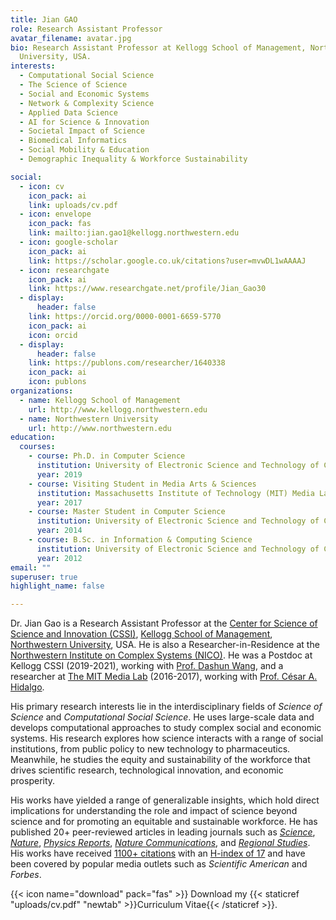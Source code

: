 ```yaml
---
title: Jian GAO
role: Research Assistant Professor
avatar_filename: avatar.jpg
bio: Research Assistant Professor at Kellogg School of Management, Northwestern
  University, USA.
interests:
  - Computational Social Science
  - The Science of Science
  - Social and Economic Systems
  - Network & Complexity Science
  - Applied Data Science
  - AI for Science & Innovation
  - Societal Impact of Science
  - Biomedical Informatics
  - Social Mobility & Education
  - Demographic Inequality & Workforce Sustainability 

social:
  - icon: cv
    icon_pack: ai
    link: uploads/cv.pdf
  - icon: envelope
    icon_pack: fas
    link: mailto:jian.gao1@kellogg.northwestern.edu
  - icon: google-scholar
    icon_pack: ai
    link: https://scholar.google.co.uk/citations?user=mvwDL1wAAAAJ
  - icon: researchgate
    icon_pack: ai
    link: https://www.researchgate.net/profile/Jian_Gao30
  - display:
      header: false
    link: https://orcid.org/0000-0001-6659-5770
    icon_pack: ai
    icon: orcid
  - display:
      header: false
    link: https://publons.com/researcher/1640338
    icon_pack: ai
    icon: publons
organizations:
  - name: Kellogg School of Management
    url: http://www.kellogg.northwestern.edu
  - name: Northwestern University
    url: http://www.northwestern.edu
education:
  courses:
    - course: Ph.D. in Computer Science
      institution: University of Electronic Science and Technology of China (advisor Prof. Tao Zhou)
      year: 2019
    - course: Visiting Student in Media Arts & Sciences
      institution: Massachusetts Institute of Technology (MIT) Media Lab (advisor Prof. César A. Hidalgo)
      year: 2017
    - course: Master Student in Computer Science
      institution: University of Electronic Science and Technology of China (advisor Prof. Tao Zhou)
      year: 2014
    - course: B.Sc. in Information & Computing Science
      institution: University of Electronic Science and Technology of China  (top 10 undergraduates with the highest honors)
      year: 2012
email: ""
superuser: true
highlight_name: false

---
```

Dr. Jian Gao is a Research Assistant Professor at the [Center for Science of Science and Innovation (CSSI)](https://www.kellogg.northwestern.edu/research/science-of-science.aspx), [Kellogg School of Management](http://www.kellogg.northwestern.edu), [Northwestern University](http://www.northwestern.edu), USA. He is also a Researcher-in-Residence at the [Northwestern Institute on Complex Systems (NICO)](https://www.nico.northwestern.edu). He was a Postdoc at Kellogg CSSI (2019-2021), working with [Prof. Dashun Wang](https://www.kellogg.northwestern.edu/faculty/directory/wang_dashun/), and a researcher at [The MIT Media Lab](https://www.media.mit.edu) (2016-2017), working with [Prof. César A. Hidalgo](https://cesarhidalgo.com).

His primary research interests lie in the interdisciplinary fields of _Science of Science_ and _Computational Social Science_. He uses large-scale data and develops computational approaches to study complex social and economic systems. His research explores how science interacts with a range of social institutions, from public policy to new technology to pharmaceutics. Meanwhile, he studies the equity and sustainability of the workforce that drives scientific research, technological innovation, and economic prosperity.

His works have yielded a range of generalizable insights, which hold direct implications for understanding the role and impact of science beyond science and for promoting an equitable and sustainable workforce. He has published 20+ peer-reviewed articles in leading journals such as *[Science](https://science.sciencemag.org/content/371/6525/128)*, *[Nature](https://www.nature.com/articles/546033a)*, *[Physics Reports](https://www.sciencedirect.com/science/article/pii/S0370157319301954)*, *[Nature Communications](https://www.nature.com/articles/s41467-021-26428-z)*, and *[Regional Studies](https://www.tandfonline.com/doi/full/10.1080/00343404.2021.1883191)*. His works have received [1100+ citations](https://scholar.google.com/citations?user=mvwDL1wAAAAJ) with an [H-index of 17](https://scholar.google.com/citations?user=mvwDL1wAAAAJ) and have been covered by popular media outlets such as *Scientific American* and *Forbes*.

{{< icon name="download" pack="fas" >}} Download my {{< staticref "uploads/cv.pdf" "newtab" >}}Curriculum Vitae{{< /staticref >}}.
